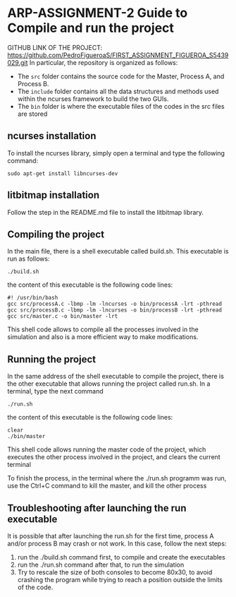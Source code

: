 # ARP-ASSIGNMENT-2 Guide to Compile and run the project
GITHUB LINK OF THE PROJECT: https://github.com/PedroFigueroaS/FIRST_ASSIGNMENT_FIGUEROA_S5439029.git
In particular, the repository is organized as follows:
- The `src` folder contains the source code for the Master, Process A, and Process B.
- The `include` folder contains all the data structures and methods used within the ncurses framework to build the two GUIs. 
- The `bin` folder is where the executable files of the codes in the src files are stored

## ncurses installation
To install the ncurses library, simply open a terminal and type the following command:
```console
sudo apt-get install libncurses-dev
```
## litbitmap installation
Follow the step in the README.md file to install the litbitmap library.

## Compiling the project

In the main file, there is a shell executable called build.sh. This executable is run as follows:

```console
./build.sh
```
the content of this executable is the following code lines:
```console
#! /usr/bin/bash
gcc src/processA.c -lbmp -lm -lncurses -o bin/processA -lrt -pthread
gcc src/processB.c -lbmp -lm -lncurses -o bin/processB -lrt -pthread
gcc src/master.c -o bin/master -lrt
```
This shell code allows to compile all the processes involved in the simulation and also is a more efficient way to make modifications.

## Running the project

In the same address of the shell executable to compile the project, there is the other executable that allows running the project called run.sh. In a terminal, type the next command

```console
./run.sh
```
the content of this executable is the following code lines:

```console
clear
./bin/master
```
This shell code allows running the master code of the project, which executes the other process involved in the project, and clears the current terminal

To finish the process, in the terminal where the ./run.sh programm was run, use the Ctrl+C command to kill the master, and kill the other process


## Troubleshooting after launching the run executable

It is possible that after launching the run.sh for the first time, process A and/or process B may crash or not work. In this case, follow the next steps:

1. run the ./build.sh command first, to compile and create the executables
2. run the ./run.sh command after that, to run the simulation
3. Try to rescale the size of both consoles to become 80x30, to avoid crashing the program while trying to reach a position outside the limits of the code.



